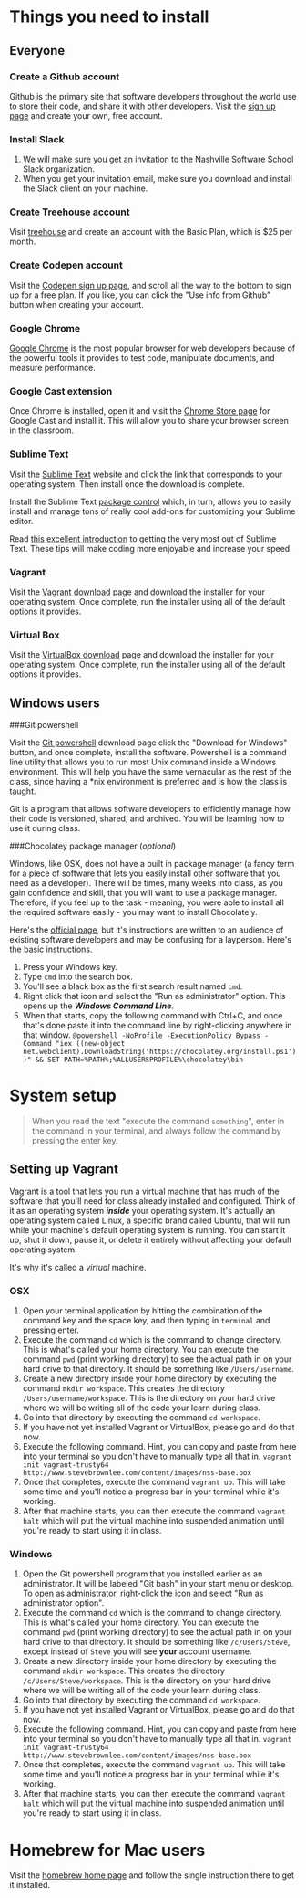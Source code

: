# Things you need to install

## Everyone

### Create a Github account

Github is the primary site that software developers throughout the world use to store their code, and share it with other developers. Visit the [sign up page](https://github.com/join) and create your own, free account.

### Install Slack 

1. We will make sure you get an invitation to the Nashville Software School Slack organization.
1. When you get your invitation email, make sure you download and install the Slack client on your machine.

### Create Treehouse account

Visit [treehouse](https://teamtreehouse.com/) and create an account with the Basic Plan, which is $25 per month.

### Create Codepen account

Visit the [Codepen sign up page](https://codepen.io/signup), and scroll all the way to the bottom to sign up for a free plan. If you like, you can click the "Use info from Github" button when creating your account.

### Google Chrome

[Google Chrome](https://www.google.com/chrome/browser/desktop/index.html) is the most popular browser for web developers because of the powerful tools it provides to test code, manipulate documents, and measure performance.

### Google Cast extension

Once Chrome is installed, open it and visit the [Chrome Store page](https://chrome.google.com/webstore/detail/google-cast/boadgeojelhgndaghljhdicfkmllpafd) for Google Cast and install it. This will allow you to share your browser screen in the classroom.

### Sublime Text

Visit the [Sublime Text](http://www.sublimetext.com/3) website and click the link that corresponds to your operating system. Then install once the download is complete.

Install the Sublime Text [package control](https://packagecontrol.io/installation) which, in turn, allows you to easily install and manage tons of really cool add-ons for customizing your Sublime editor.

Read [this excellent introduction](https://scotch.io/bar-talk/best-of-sublime-text-3-features-plugins-and-settings) to getting the very most out of Sublime Text. These tips will make coding more enjoyable and increase your speed.

### Vagrant

Visit the [Vagrant download](https://www.vagrantup.com/downloads.html) page and download the installer for your operating system. Once complete, run the installer using all of the default options it provides.

### Virtual Box

Visit the [VirtualBox download](https://www.virtualbox.org/wiki/Downloads) page and download the installer for your operating system. Once complete, run the installer using all of the default options it provides.

## Windows users

###Git powershell 

Visit the [Git powershell](http://www.git-scm.com/downloads) download page click the "Download for Windows" button, and once complete, install the software. Powershell is a command line utility that allows you to run most Unix command inside a Windows environment. This will help you have the same vernacular as the rest of the class, since having a *nix environment is preferred and is how the class is taught.

Git is a program that allows software developers to efficiently manage how their code is versioned, shared, and archived. You will be learning how to use it during class.

###Chocolatey package manager (*optional*)

Windows, like OSX, does not have a built in package manager (a fancy term for a piece of software that lets you easily install other software that you need as a developer). There will be times, many weeks into class, as you gain confidence and skill, that you will want to use a package manager. Therefore, if you feel up to the task - meaning, you were able to install all the required software easily - you may want to install Chocolately.

Here's the [official page](https://chocolatey.org/), but it's instructions are written to an audience of existing software developers and may be confusing for a layperson. Here's the basic instructions.

1. Press your Windows key.
1. Type `cmd` into the search box.
1. You'll see a black box as the first search result named `cmd`.
1. Right click that icon and select the "Run as administrator" option. This opens up the _**Windows Command Line**_.
1. When that starts, copy the following command with Ctrl+C, and once that's done paste it into the command line by right-clicking anywhere in that window.
  `@powershell -NoProfile -ExecutionPolicy Bypass -Command "iex ((new-object net.webclient).DownloadString('https://chocolatey.org/install.ps1'))" && SET PATH=%PATH%;%ALLUSERSPROFILE%\chocolatey\bin`

# System setup

> When you read the text "execute the command `something`", enter in the command in your terminal, and always follow the command by pressing the enter key.

## Setting up Vagrant

Vagrant is a tool that lets you run a virtual machine that has much of the software that you'll need for class already installed and configured. Think of it as an operating system _**inside**_ your operating system. It's actually an operating system called Linux, a specific brand called Ubuntu, that will run while your machine's default operating system is running. You can start it up, shut it down, pause it, or delete it entirely without affecting your default operating system.

It's why it's called a *virtual* machine.

### OSX

1. Open your terminal application by hitting the combination of the command key and the space key, and then typing in `terminal` and pressing enter.
1. Execute the command `cd` which is the command to change directory. This is what's called your home directory. You can execute the command `pwd` (print working directory) to see the actual path in on your hard drive to that directory. It should be something like `/Users/username`.
1. Create a new directory inside your home directory by executing the command `mkdir workspace`. This creates the directory `/Users/username/workspace`. This is the directory on your hard drive where we will be writing all of the code your learn during class.
1. Go into that directory by executing the command `cd workspace`.
1. If you have not yet installed Vagrant or VirtualBox, please go and do that now.
1. Execute the following command. Hint, you can copy and paste from here into your terminal so you don't have to manually type all that in.
  `vagrant init vagrant-trusty64 http://www.stevebrownlee.com/content/images/nss-base.box`
1. Once that completes, execute the command `vagrant up`. This will take some time and you'll notice a progress bar in your terminal while it's working.
1. After that machine starts, you can then execute the command `vagrant halt` which will put the virtual machine into suspended animation until you're ready to start using it in class.

### Windows

1. Open the Git powershell program that you installed earlier as an administrator. It will be labeled "Git bash" in your start menu or desktop. To open as administrator, right-click the icon and select "Run as administrator option".
1. Execute the command `cd` which is the command to change directory. This is what's called your home directory. You can execute the command `pwd` (print working directory) to see the actual path in on your hard drive to that directory. It should be something like `/c/Users/Steve`, except instead of `Steve` you will see **your** account username.
1. Create a new directory inside your home directory by executing the command `mkdir workspace`. This creates the directory `/c/Users/Steve/workspace`. This is the directory on your hard drive where we will be writing all of the code your learn during class.
1. Go into that directory by executing the command `cd workspace`.
1. If you have not yet installed Vagrant or VirtualBox, please go and do that now.
1. Execute the following command. Hint, you can copy and paste from here into your terminal so you don't have to manually type all that in.
  `vagrant init vagrant-trusty64 http://www.stevebrownlee.com/content/images/nss-base.box`
1. Once that completes, execute the command `vagrant up`. This will take some time and you'll notice a progress bar in your terminal while it's working.
1. After that machine starts, you can then execute the command `vagrant halt` which will put the virtual machine into suspended animation until you're ready to start using it in class.

# Homebrew for Mac users

Visit the [homebrew home page](http://brew.sh/) and follow the single instruction there to get it installed.
